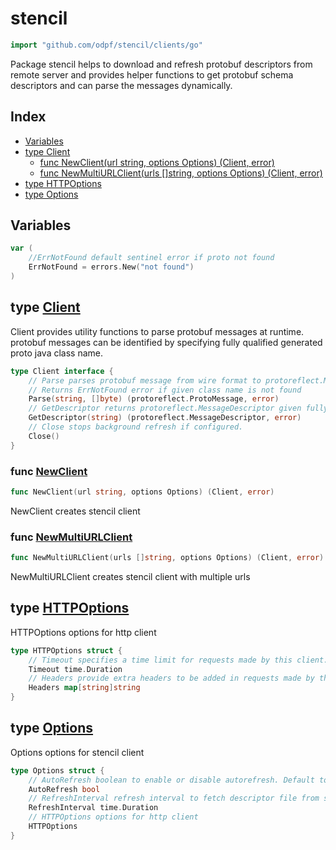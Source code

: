# stencil

```go
import "github.com/odpf/stencil/clients/go"
```

Package stencil helps to download and refresh protobuf descriptors from remote server and provides helper functions to get protobuf schema descriptors and can parse the messages dynamically\.

## Index

- [Variables](<#variables>)
- [type Client](<#type-client>)
  - [func NewClient(url string, options Options) (Client, error)](<#func-newclient>)
  - [func NewMultiURLClient(urls []string, options Options) (Client, error)](<#func-newmultiurlclient>)
- [type HTTPOptions](<#type-httpoptions>)
- [type Options](<#type-options>)


## Variables

```go
var (
    //ErrNotFound default sentinel error if proto not found
    ErrNotFound = errors.New("not found")
)
```

## type [Client](<https://github.com/odpf/stencil/blob/master/clients/go/client.go#L24-L32>)

Client provides utility functions to parse protobuf messages at runtime\. protobuf messages can be identified by specifying fully qualified generated proto java class name\.

```go
type Client interface {
    // Parse parses protobuf message from wire format to protoreflect.Message given fully qualified name of proto message.
    // Returns ErrNotFound error if given class name is not found
    Parse(string, []byte) (protoreflect.ProtoMessage, error)
    // GetDescriptor returns protoreflect.MessageDescriptor given fully qualified proto java class name
    GetDescriptor(string) (protoreflect.MessageDescriptor, error)
    // Close stops background refresh if configured.
    Close()
}
```

### func [NewClient](<https://github.com/odpf/stencil/blob/master/clients/go/client.go#L99>)

```go
func NewClient(url string, options Options) (Client, error)
```

NewClient creates stencil client

### func [NewMultiURLClient](<https://github.com/odpf/stencil/blob/master/clients/go/client.go#L106>)

```go
func NewMultiURLClient(urls []string, options Options) (Client, error)
```

NewMultiURLClient creates stencil client with multiple urls

## type [HTTPOptions](<https://github.com/odpf/stencil/blob/master/clients/go/client.go#L35-L40>)

HTTPOptions options for http client

```go
type HTTPOptions struct {
    // Timeout specifies a time limit for requests made by this client.
    Timeout time.Duration
    // Headers provide extra headers to be added in requests made by this client
    Headers map[string]string
}
```

## type [Options](<https://github.com/odpf/stencil/blob/master/clients/go/client.go#L43-L50>)

Options options for stencil client

```go
type Options struct {
    // AutoRefresh boolean to enable or disable autorefresh. Default to false
    AutoRefresh bool
    // RefreshInterval refresh interval to fetch descriptor file from server.
    RefreshInterval time.Duration
    // HTTPOptions options for http client
    HTTPOptions
}
```
